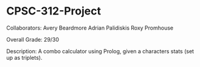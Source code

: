 # CPSC-312-Project
Collaborators: 
  Avery Beardmore
  Adrian Palidiskis
  Roxy Promhouse

Overall Grade: 29/30

Description:
  A combo calculator using Prolog, given a characters stats (set up as triplets).
